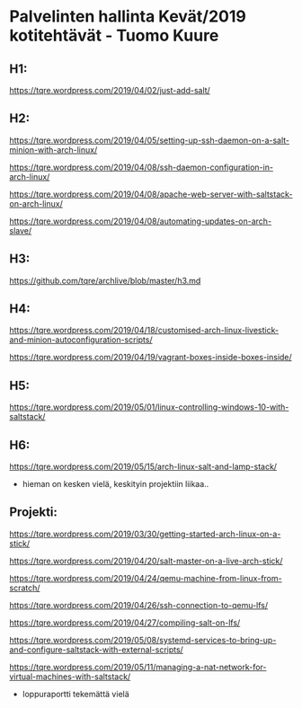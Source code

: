 # Palvelinten hallinta Kevät/2019 kotitehtävät - Tuomo Kuure

## H1:
https://tqre.wordpress.com/2019/04/02/just-add-salt/

## H2:
https://tqre.wordpress.com/2019/04/05/setting-up-ssh-daemon-on-a-salt-minion-with-arch-linux/

https://tqre.wordpress.com/2019/04/08/ssh-daemon-configuration-in-arch-linux/

https://tqre.wordpress.com/2019/04/08/apache-web-server-with-saltstack-on-arch-linux/

https://tqre.wordpress.com/2019/04/08/automating-updates-on-arch-slave/

## H3:
https://github.com/tqre/archlive/blob/master/h3.md

## H4:
https://tqre.wordpress.com/2019/04/18/customised-arch-linux-livestick-and-minion-autoconfiguration-scripts/

https://tqre.wordpress.com/2019/04/19/vagrant-boxes-inside-boxes-inside/

## H5:
https://tqre.wordpress.com/2019/05/01/linux-controlling-windows-10-with-saltstack/

## H6:
https://tqre.wordpress.com/2019/05/15/arch-linux-salt-and-lamp-stack/

- hieman on kesken vielä, keskityin projektiin liikaa..

## Projekti:
https://tqre.wordpress.com/2019/03/30/getting-started-arch-linux-on-a-stick/

https://tqre.wordpress.com/2019/04/20/salt-master-on-a-live-arch-stick/

https://tqre.wordpress.com/2019/04/24/qemu-machine-from-linux-from-scratch/

https://tqre.wordpress.com/2019/04/26/ssh-connection-to-qemu-lfs/

https://tqre.wordpress.com/2019/04/27/compiling-salt-on-lfs/

https://tqre.wordpress.com/2019/05/08/systemd-services-to-bring-up-and-configure-saltstack-with-external-scripts/

https://tqre.wordpress.com/2019/05/11/managing-a-nat-network-for-virtual-machines-with-saltstack/

- loppuraportti tekemättä vielä
